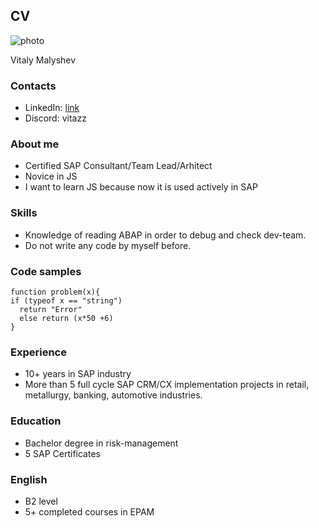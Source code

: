 ## CV

![photo](https://media.licdn.com/dms/image/C5603AQEfQ68VoQ9YeA/profile-displayphoto-shrink_400_400/0/1548873079163?e=1693440000&v=beta&t=mpjHm1438thN9HO2nS3ng5AfEFpP-uw1yAfwA26C1uE)

Vitaly Malyshev

### Contacts

- LinkedIn: [link](https://www.linkedin.com/in/vitaly-malyshev-160107114)
- Discord: vitazz

### About me

- Certified SAP Consultant/Team Lead/Arhitect
- Novice in JS
- I want to learn JS because now it is used actively in SAP

### Skills

- Knowledge of reading ABAP in order to debug and check dev-team.
- Do not write any code by myself before.

### Code samples

```
function problem(x){
if (typeof x == "string")
  return "Error"
  else return (x*50 +6)
}
```

### Experience

- 10+ years in SAP industry
- More than 5 full cycle SAP CRM/CX implementation projects in retail, metallurgy, banking, automotive industries.

### Education

- Bachelor degree in risk-management
- 5 SAP Certificates

### English

- B2 level
- 5+ completed courses in EPAM
